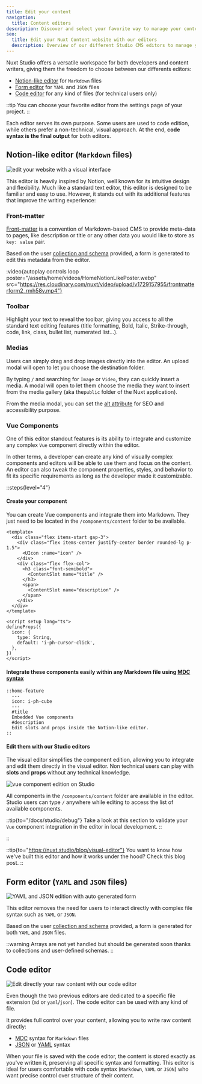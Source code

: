 ```yaml
---
title: Edit your content
navigation:
  title: Content editors
description: Discover and select your favorite way to manage your content between the visual or the code editor.
seo: 
  title: Edit your Nuxt Content website with our editors
  description: Overview of our different Studio CMS editors to manage your content and your medias. Choose between our visual editors and our code editor.
---
```


Nuxt Studio offers a versatile workspace for both developers and content writers, giving them the freedom to choose between our differents editors:
- [Notion-like editor](#markdown-editor-markdown-files) for `Markdown` files
- [Form editor](#form-editor-yaml-and-json-files) for `YAML` and `JSON` files
- [Code editor](#code-editor) for any kind of files (for technical users only)

::tip
You can choose your favorite editor from the settings page of your project.
::

Each editor serves its own purpose. Some users are used to code edition, while others prefer a non-technical, visual approach. At the end, **code syntax is the final output** for both editors.

## Notion-like editor (`Markdown` files)

![edit your website with a visual interface](/docs/studio/visual-markdown-editor.webp)

This editor is heavily inspired by Notion, well known for its intuitive design and flexibility. Much like a standard text editor, this editor is designed to be familiar and easy to use. However, it stands out with its additional features that improve the writing experience:


### Front-matter

[Front-matter](/docs/files/markdown#front-matter) is a convention of Markdown-based CMS to provide meta-data to pages, like description or title or any other data you would like to store as `key: value` pair.

Based on the user [collection and schema](/docs/collection/define) provided, a form is generated to edit this metadata from the editor.

:video{autoplay controls loop poster="/assets/home/videos/HomeNotionLikePoster.webp" src="https://res.cloudinary.com/nuxt/video/upload/v1729157955/frontmatterform2_rmh58v.mp4"}

### Toolbar

Highlight your text to reveal the toolbar, giving you access to all the standard text editing features (title formatting, Bold, Italic, Strike-through, code, link, class, bullet list, numerated list...).

### Medias

Users can simply drag and drop images directly into the editor. An upload modal will open to let you choose the destination folder.

By typing `/` and searching for `Image` or `Video`, they can quickly insert a media. A modal will open to let them choose the media they want to insert from the media gallery (aka the`public` folder of the Nuxt application).

From the media modal, you can set the [alt attribute](https://www.w3schools.com/tags/att_img_alt.asp) for SEO and accessibility purpose.

### Vue Components

One of this editor standout features is its ability to integrate and customize any complex `Vue` component directly within the editor.

In other terms, a developer can create any kind of visually complex components and editors will be able to use them and focus on the content. An editor can also tweak the component properties, styles, and behavior to fit its specific requirements as long as the developer made it customizable.

::steps{level="4"}

#### Create your component

You can create Vue components and integrate them into Markdown. They just need to be located in the `/components/content` folder to be available.

```vue [components/content/HomeFeature.vue]
<template>
  <div class="flex items-start gap-3">
    <div class="flex items-center justify-center border rounded-lg p-1.5">
      <UIcon :name="icon" />
    </div>
    <div class="flex flex-col">
      <h3 class="font-semibold">
        <ContentSlot name="title" />
      </h3>
      <span>
        <ContentSlot name="description" />
      </span>
    </div>
  </div>
</template>

<script setup lang="ts">
defineProps({
  icon: {
    type: String,
    default: 'i-ph-cursor-click',
  },
})
</script>
```

#### Integrate these components easily within any Markdown file using [MDC syntax](/docs/files/markdown#mdc-syntax)

```mdc [content/index.md]
::home-feature
  ---
  icon: i-ph-cube
  ---
  #title
  Embedded Vue components
  #description
  Edit slots and props inside the Notion-like editor.
::
```


#### Edit them with our Studio editors

The visual editor simplifies the component edition, allowing you to integrate and edit them directly in the visual editor. Non technical users can play with **slots** and **props** without any technical knowledge.

![vue component edition on Studio](/docs/studio/home-content-studio-dark.webp)

All components in the `/components/content` folder are available in the editor. Studio users can type `/` anywhere while editing to access the list of available components.

::tip{to="/docs/studio/debug"}
Take a look at this section to validate your `Vue` component integration in the editor in local development.
::

::

::tip{to="https://nuxt.studio/blog/visual-editor"}
You want to know how we've built this editor and how it works under the hood? Check this blog post.
::

## Form editor (`YAML` and `JSON` files)

![YAML and JSON edition with auto generated form](/docs/studio/json-yml-forms.png)

This editor removes the need for users to interact directly with complex file syntax such as `YAML` or `JSON`.

Based on the user [collection and schema](/docs/collection/define) provided, a form is generated for both `YAML` and `JSON` files.

::warning
Arrays are not yet handled but should be generated soon thanks to collections and user-defined schemas.
::

## Code editor

![Edit directly your raw content with our code editor](/docs/studio/code-editor.webp)

Even though the two previous editors are dedicated to a specific file extension (`md` or `yaml`/`json`). The code editor can be used with any kind of file.

It provides full control over your content, allowing you to write raw content directly:
- [MDC](/docs/files/markdown) syntax for `Markdown` files
- [JSON](/docs/files/json) or [YAML](/docs/files/yaml) syntax

When your file is saved with the code editor, the content is stored exactly as you've written it, preserving all specific syntax and formatting. This editor is ideal for users comfortable with code syntax (`Markdown`, `YAML` or `JSON`) who want precise control over structure of their content.

